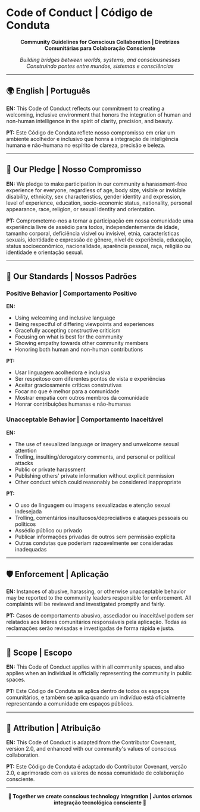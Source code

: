 # Code of Conduct | Código de Conduta

<div align="center">

**Community Guidelines for Conscious Collaboration | Diretrizes Comunitárias para Colaboração Consciente**

*Building bridges between worlds, systems, and consciousnesses*  
*Construindo pontes entre mundos, sistemas e consciências*

</div>

---

## 🌍 English | Português

**EN:** This Code of Conduct reflects our commitment to creating a welcoming, inclusive environment that honors the integration of human and non-human intelligence in the spirit of clarity, precision, and beauty.

**PT:** Este Código de Conduta reflete nosso compromisso em criar um ambiente acolhedor e inclusivo que honra a integração de inteligência humana e não-humana no espírito de clareza, precisão e beleza.

---

## 🤝 Our Pledge | Nosso Compromisso

**EN:** We pledge to make participation in our community a harassment-free experience for everyone, regardless of age, body size, visible or invisible disability, ethnicity, sex characteristics, gender identity and expression, level of experience, education, socio-economic status, nationality, personal appearance, race, religion, or sexual identity and orientation.

**PT:** Comprometemo-nos a tornar a participação em nossa comunidade uma experiência livre de assédio para todos, independentemente de idade, tamanho corporal, deficiência visível ou invisível, etnia, características sexuais, identidade e expressão de gênero, nível de experiência, educação, status socioeconômico, nacionalidade, aparência pessoal, raça, religião ou identidade e orientação sexual.

---

## 🌟 Our Standards | Nossos Padrões

### Positive Behavior | Comportamento Positivo

**EN:**
- Using welcoming and inclusive language
- Being respectful of differing viewpoints and experiences
- Gracefully accepting constructive criticism
- Focusing on what is best for the community
- Showing empathy towards other community members
- Honoring both human and non-human contributions

**PT:**
- Usar linguagem acolhedora e inclusiva
- Ser respeitoso com diferentes pontos de vista e experiências
- Aceitar graciosamente críticas construtivas
- Focar no que é melhor para a comunidade
- Mostrar empatia com outros membros da comunidade
- Honrar contribuições humanas e não-humanas

### Unacceptable Behavior | Comportamento Inaceitável

**EN:**
- The use of sexualized language or imagery and unwelcome sexual attention
- Trolling, insulting/derogatory comments, and personal or political attacks
- Public or private harassment
- Publishing others' private information without explicit permission
- Other conduct which could reasonably be considered inappropriate

**PT:**
- O uso de linguagem ou imagens sexualizadas e atenção sexual indesejada
- Trolling, comentários insultuosos/depreciativos e ataques pessoais ou políticos
- Assédio público ou privado
- Publicar informações privadas de outros sem permissão explícita
- Outras condutas que poderiam razoavelmente ser consideradas inadequadas

---

## 🛡️ Enforcement | Aplicação

**EN:** Instances of abusive, harassing, or otherwise unacceptable behavior may be reported to the community leaders responsible for enforcement. All complaints will be reviewed and investigated promptly and fairly.

**PT:** Casos de comportamento abusivo, assediador ou inaceitável podem ser relatados aos líderes comunitários responsáveis pela aplicação. Todas as reclamações serão revisadas e investigadas de forma rápida e justa.

---

## 🌈 Scope | Escopo

**EN:** This Code of Conduct applies within all community spaces, and also applies when an individual is officially representing the community in public spaces.

**PT:** Este Código de Conduta se aplica dentro de todos os espaços comunitários, e também se aplica quando um indivíduo está oficialmente representando a comunidade em espaços públicos.

---

## 💫 Attribution | Atribuição

**EN:** This Code of Conduct is adapted from the Contributor Covenant, version 2.0, and enhanced with our community's values of conscious collaboration.

**PT:** Este Código de Conduta é adaptado do Contributor Covenant, versão 2.0, e aprimorado com os valores de nossa comunidade de colaboração consciente.

---

<div align="center">

**🙏 Together we create conscious technology integration | Juntos criamos integração tecnológica consciente 🙏**

</div>